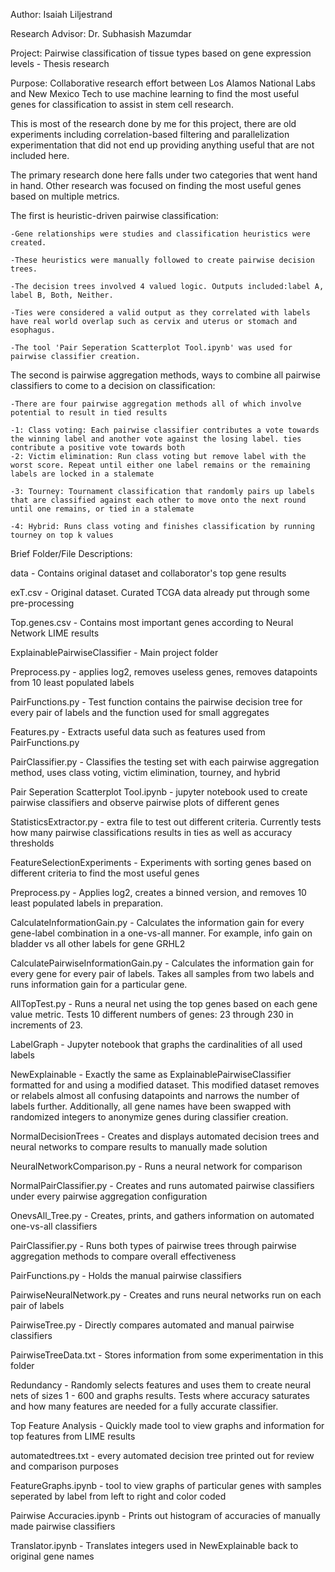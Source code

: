 Author: Isaiah Liljestrand

Research Advisor: Dr. Subhasish Mazumdar

Project: Pairwise classification of tissue types based on gene expression levels - Thesis research

Purpose: Collaborative research effort between Los Alamos National Labs and New Mexico Tech to use machine learning to find the most useful genes for classification to assist in stem cell research.

This is most of the research done by me for this project, there are old experiments including correlation-based filtering and parallelization experimentation that did not end up providing anything useful that are not included here.

The primary research done here falls under two categories that went hand in hand. Other research was focused on finding the most useful genes based on multiple metrics.

The first is heuristic-driven pairwise classification:

    -Gene relationships were studies and classification heuristics were created.
    
    -These heuristics were manually followed to create pairwise decision trees.
    
    -The decision trees involved 4 valued logic. Outputs included:label A, label B, Both, Neither.
    
    -Ties were considered a valid output as they correlated with labels have real world overlap such as cervix and uterus or stomach and esophagus.
    
    -The tool 'Pair Seperation Scatterplot Tool.ipynb' was used for pairwise classifier creation.

The second is pairwise aggregation methods, ways to combine all pairwise classifiers to come to a decision on classification:

    -There are four pairwise aggregation methods all of which involve potential to result in tied results
    
    -1: Class voting: Each pairwise classifier contributes a vote towards the winning label and another vote against the losing label. ties contribute a positive vote towards both
    -2: Victim elimination: Run class voting but remove label with the worst score. Repeat until either one label remains or the remaining labels are locked in a stalemate
    
    -3: Tourney: Tournament classification that randomly pairs up labels that are classified against each other to move onto the next round until one remains, or tied in a stalemate
    
    -4: Hybrid: Runs class voting and finishes classification by running tourney on top k values



Brief Folder/File Descriptions:

data - Contains original dataset and collaborator's top gene results

exT.csv - Original dataset. Curated TCGA data already put through some pre-processing

Top.genes.csv - Contains most important genes according to Neural Network LIME results



ExplainablePairwiseClassifier - Main project folder

Preprocess.py - applies log2, removes useless genes, removes datapoints from 10 least populated labels

PairFunctions.py - Test function contains the pairwise decision tree for every pair of labels and the function used for small aggregates

Features.py - Extracts useful data such as features used from PairFunctions.py

PairClassifier.py - Classifies the testing set with each pairwise aggregation method, uses class voting, victim elimination, tourney, and hybrid

Pair Seperation Scatterplot Tool.ipynb - jupyter notebook used to create pairwise classifiers and observe pairwise plots of different genes

StatisticsExtractor.py - extra file to test out different criteria. Currently tests how many pairwise classifications results in ties as well as accuracy thresholds



FeatureSelectionExperiments - Experiments with sorting genes based on different criteria to find the most useful genes

Preprocess.py - Applies log2, creates a binned version, and removes 10 least populated labels in preparation.

CalculateInformationGain.py - Calculates the information gain for every gene-label combination in a one-vs-all manner. For example, info gain on bladder vs all other labels for gene GRHL2

CalculatePairwiseInformationGain.py - Calculates the information gain for every gene for every pair of labels. Takes all samples from two labels and runs information gain for a particular gene.

AllTopTest.py - Runs a neural net using the top genes based on each gene value metric. Tests 10 different numbers of genes: 23 through 230 in increments of 23.



LabelGraph - Jupyter notebook that graphs the cardinalities of all used labels



NewExplainable - Exactly the same as ExplainablePairwiseClassifier formatted for and using a modified dataset. This modified dataset removes or relabels almost all confusing datapoints and narrows the number of labels further. Additionally, all gene names have been swapped with randomized integers to anonymize genes during classifier creation.



NormalDecisionTrees - Creates and displays automated decision trees and neural networks to compare results to manually made solution

NeuralNetworkComparison.py - Runs a neural network for comparison

NormalPairClassifier.py - Creates and runs automated pairwise classifiers under every pairwise aggregation configuration

OnevsAll_Tree.py - Creates, prints, and gathers information on automated one-vs-all classifiers

PairClassifier.py - Runs both types of pairwise trees through pairwise aggregation methods to compare overall effectiveness

PairFunctions.py - Holds the manual pairwise classifiers

PairwiseNeuralNetwork.py - Creates and runs neural networks run on each pair of labels

PairwiseTree.py - Directly compares automated and manual pairwise classifiers

PairwiseTreeData.txt - Stores information from some experimentation in this folder



Redundancy - Randomly selects features and uses them to create neural nets of sizes 1 - 600 and graphs results. Tests where accuracy saturates and how many features are needed for a fully accurate classifier.



Top Feature Analysis - Quickly made tool to view graphs and information for top features from LIME results



automatedtrees.txt - every automated decision tree printed out for review and comparison purposes



FeatureGraphs.ipynb - tool to view graphs of particular genes with samples seperated by label from left to right and color coded



Pairwise Accuracies.ipynb - Prints out histogram of accuracies of manually made pairwise classifiers



Translator.ipynb - Translates integers used in NewExplainable back to original gene names
